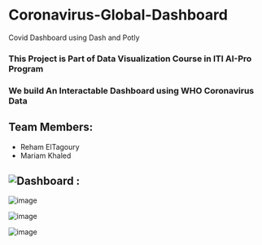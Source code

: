 # Coronavirus-Global-Dashboard
Covid Dashboard using Dash and Potly 
### This Project is Part of Data Visualization Course in ITI AI-Pro Program
### We build An Interactable Dashboard using WHO Coronavirus Data
## Team Members:
 * Reham ElTagoury
 * Mariam Khaled


## ![Dashboard]() :
![image](https://user-images.githubusercontent.com/36308055/138860824-58291b26-3f8e-496a-b4ef-965c54348cda.png)

![image](https://user-images.githubusercontent.com/36308055/138861037-e00a802b-c42e-4549-a3c0-eaa231fcaaa0.png)

![image](https://user-images.githubusercontent.com/36308055/138861089-9de879d4-7190-4201-afc0-c6e472417ab1.png)

